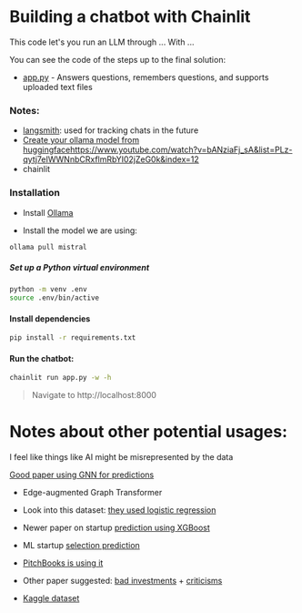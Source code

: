 # Building a chatbot with Chainlit

This code let's you run an LLM through ... With ...

You can see the code of the steps up to the final solution:

- [app.py](app.py) - Answers questions, remembers questions, and supports uploaded text files

### Notes:

- [langsmith](https://www.youtube.com/results?search_query=langsmith): used for tracking chats in the future
- [Create your ollama model from huggingface]()https://www.youtube.com/watch?v=bANziaFj_sA&list=PLz-qytj7eIWWNnbCRxflmRbYI02jZeG0k&index=12
- chainlit

### Installation

- Install [Ollama](https://ollama.com/)

- Install the model we are using:

```bash
ollama pull mistral
```

##### Set up a Python virtual environment

```bash
python -m venv .env
source .env/bin/active
```

#### Install dependencies

```bash
pip install -r requirements.txt
```

#### Run the chatbot:

```bash
chainlit run app.py -w -h
```

> Navigate to http://localhost:8000

# Notes about other potential usages:

I feel like things like AI might be misrepresented by the data

[Good paper using GNN for predictions](https://arxiv.org/pdf/2105.11537.pdf)

- Edge-augmented Graph Transformer

- Look into this dataset: [they used logistic regression](https://news.crunchbase.com/venture/vc-success-prediction-crunchbase-data-mason-lender/)

- Newer paper on startup [prediction using XGBoost](https://arxiv.org/pdf/2309.15552.pdf)

- ML startup [selection prediction](https://pdf.sciencedirectassets.com/313360/1-s2.0-S2405918821X00025/1-s2.0-S2405918821000040/main.pdf?X-Amz-Security-Token=IQoJb3JpZ2luX2VjEDYaCXVzLWVhc3QtMSJIMEYCIQDgdC80JpXzjbg%2FjFOqKvGl%2BroB9AzNkOXMkOAASjsAFgIhAI958yHPHO%2B6mPei99b7pwDXdtZMuNC%2FumWlVd%2Fqn%2FiMKrIFCD8QBRoMMDU5MDAzNTQ2ODY1Igz66c21ifxDvFujAEUqjwXA1RXP%2B1c9tpVCiu2Qlc%2ByUREyOnkcmpygmarmWUE0iEoXK3zHLoXbwkW3jaSFaqsHplZqPcgYgqN%2BhU%2BqeSk53bz%2FQPdKbq4Bxm2m6QLpJqtGOpqP1d2osuEO6IJibhT3ETI92gzTUjv53bJtpcZvEllt9g64EhPQCr9nPn8PK0n9skrBd1Rj6uum9QhHgDHc%2BBO90Bzj3OVfPkbgTZkC4te2SlIWf8bCn36AmC11EJSyElswoSgU1SolvGZRTmRFROiLOb%2FNqa5SHeQB5AMmhUgbZ6wt18V%2F4FnaVHO5yO6S8fJqHaITgfKowEl3TkZB6rxoEyiWFaIqaRE0UFzn%2BhANHJuD0SzpQx1khgcpeA4nPsFo%2FSN6fKhWVr4zzlfRMwLyYtIkkJKdSBcWgIMgBBQfspg6lscbyLUcs36SlYPIP2be%2Fe%2Bireo5KPo8HNeXQy9G0ISYCyEyheExFFSP4JCsnsUN8zvHiNQsGL5ibfLbQob95s3R6ODNGkTTVPaL07Qr7QuXYhF%2F9h9I65ucLPQXDiX7xdlYDSU4lqiWdT9Inb%2F9XDMc%2FhUd2aEteXbi9fvHAODkcVsk9EKdtDj80UicnOZ0W1saJdRODYec71SmhBEwwAZo1b9zuuzkrL6RnAEx4Np4MZo8K0c%2ByxF1plZRr18Xvm2lUS%2B9TGK8T%2FFtWzzusynp7IqFqtQlURljpcZv0vRIIIWy4fB009Vxq6ioybi0LkZwTfTcYcYuJ2OsgXIUeHCQwzScpHNuPjrE764zxPteKORrLQHQcaoLUl27e0Luw1QA5L3ssnPzpTYGlTWhYaFN%2FGhzH%2Fp6DFFopl4yRsK7bBbeb%2BK7KmgRCObV8OZG0SrnXpjXFFZNMOXev68GOrABXkK2JwZYphiaKfJ%2FB8Ce05AxCd3ERPYOA2ptTEaS%2BsKlIo%2FdsPB9r7kTuYTf7j%2FM4MOi%2BfvbmipPABvohVVavvA8ZrRiObo0oOU53YVUfsFLNCEwC5awcvv%2FR8dm40zJljy2XvjiTUDifNMMubDQvJQRWYGKoHJHJTYGqfun1AlZO6qtlejtOsFUk237EaINl38Oe2MdcAULZ0rfrOaPvrUnY%2Bn6TPSLj%2BVmzT2jt0o%3D&X-Amz-Algorithm=AWS4-HMAC-SHA256&X-Amz-Date=20240312T072859Z&X-Amz-SignedHeaders=host&X-Amz-Expires=300&X-Amz-Credential=ASIAQ3PHCVTYWT63FFFK%2F20240312%2Fus-east-1%2Fs3%2Faws4_request&X-Amz-Signature=0d7cb6f4aa0030af56f00c005bafb10743c8b9bb6d857d19d03a2f746fef10ef&hash=d7602caaa3ae251da2d753686821588fc2a81588e1d92a3a0564416b8fcf7305&host=68042c943591013ac2b2430a89b270f6af2c76d8dfd086a07176afe7c76c2c61&pii=S2405918821000040&tid=spdf-375ea719-0f1d-488c-9c9f-bcc500513aa2&sid=489ce44175ed8446787ac06998852c402a04gxrqb&type=client&tsoh=d3d3LnNjaWVuY2VkaXJlY3QuY29t&ua=021a59595c5d535556&rr=86321213ab2cc291&cc=at)

- [PitchBooks is using it](https://techcrunch.com/2023/03/20/pitchbooks-new-tool-uses-ai-to-predict-which-startups-will-successfully-exit/)

- Other paper suggested: [bad investments](https://deliverypdf.ssrn.com/delivery.php?ID=160086092066064069071086082096113119006019033078069020110118067122084089093001072073037033029008062055124090098098001019014122053027061051031007108076070089017099022010042038102124064023104003117071025114127086118125072093117067029027090024020001108067&EXT=pdf&INDEX=TRUE) + [criticisms](https://news.ycombinator.com/item?id=32042187)

- [Kaggle dataset](https://www.kaggle.com/code/fpolcari/startup-success-prediction#conclusions-and-main-findings)
